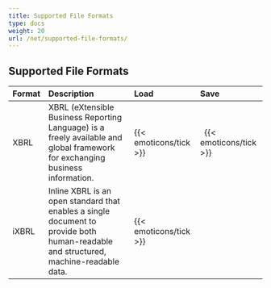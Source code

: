 ```yaml
---
title: Supported File Formats
type: docs
weight: 20
url: /net/supported-file-formats/
---
```


## **Supported File Formats**

|**Format**|**Description**|**Load**|**Save**|
| :- | :- | :- | :- |
|XBRL|XBRL (eXtensible Business Reporting Language) is a freely available and global framework for exchanging business information.|{{< emoticons/tick >}}|` `{{< emoticons/tick >}}|
|iXBRL|Inline XBRL is an open standard that enables a single document to provide both human-readable and structured, machine-readable data.|{{< emoticons/tick >}}| |

